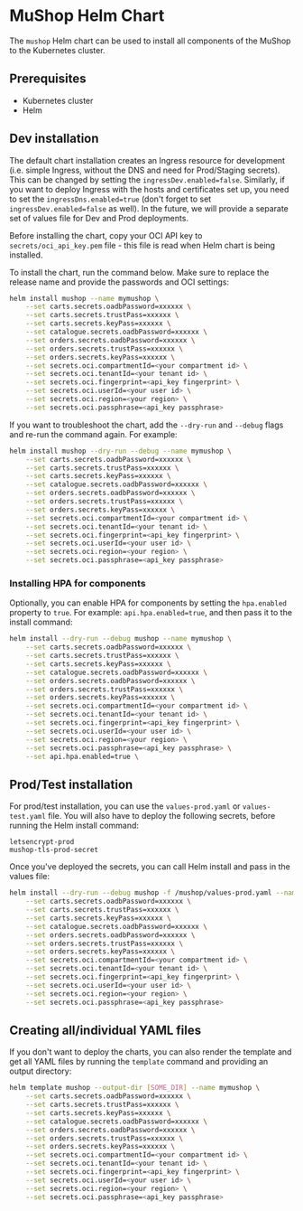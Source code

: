 # MuShop Helm Chart

The `mushop` Helm chart can be used to install all components of the MuShop to the Kubernetes cluster.

## Prerequisites

- Kubernetes cluster
- Helm

## Dev installation

The default chart installation creates an Ingress resource for development (i.e. simple Ingress, without the DNS and need for Prod/Staging secrets). This can be changed by setting the `ingressDev.enabled=false`. Similarly, if you want to deploy Ingress with the hosts and certificates set up, you need to set the `ingressDns.enabled=true` (don't forget to set `ingressDev.enabled=false` as well). In the future, we will provide a separate set of values file for Dev and Prod deployments.

Before installing the chart, copy your OCI API key to `secrets/oci_api_key.pem` file - this file is read when Helm chart is being installed.

To install the chart, run the command below. Make sure to replace the release name and provide the passwords and OCI settings:

```bash
helm install mushop --name mymushop \
    --set carts.secrets.oadbPassword=xxxxxx \
    --set carts.secrets.trustPass=xxxxxx \
    --set carts.secrets.keyPass=xxxxxx \
    --set catalogue.secrets.oadbPassword=xxxxxx \
    --set orders.secrets.oadbPassword=xxxxxx \
    --set orders.secrets.trustPass=xxxxxx \
    --set orders.secrets.keyPass=xxxxxx \
    --set secrets.oci.compartmentId=<your compartment id> \
    --set secrets.oci.tenantId=<your tenant id> \
    --set secrets.oci.fingerprint=<api_key fingerprint> \
    --set secrets.oci.userId=<your user id> \
    --set secrets.oci.region=<your region> \
    --set secrets.oci.passphrase=<api_key passphrase>
```

If you want to troubleshoot the chart, add the `--dry-run` and `--debug` flags and re-run the command again. For example:

```bash
helm install mushop --dry-run --debug --name mymushop \
    --set carts.secrets.oadbPassword=xxxxxx \
    --set carts.secrets.trustPass=xxxxxx \
    --set carts.secrets.keyPass=xxxxxx \
    --set catalogue.secrets.oadbPassword=xxxxxx \
    --set orders.secrets.oadbPassword=xxxxxx \
    --set orders.secrets.trustPass=xxxxxx \
    --set orders.secrets.keyPass=xxxxxx \
    --set secrets.oci.compartmentId=<your compartment id> \
    --set secrets.oci.tenantId=<your tenant id> \
    --set secrets.oci.fingerprint=<api_key fingerprint> \
    --set secrets.oci.userId=<your user id> \
    --set secrets.oci.region=<your region> \
    --set secrets.oci.passphrase=<api_key passphrase>
```

### Installing HPA for components

Optionally, you can enable HPA for components by setting the `hpa.enabled` property to `true`. For example: `api.hpa.enabled=true`, and then pass it to the install command:

```bash
helm install --dry-run --debug mushop --name mymushop \
    --set carts.secrets.oadbPassword=xxxxxx \
    --set carts.secrets.trustPass=xxxxxx \
    --set carts.secrets.keyPass=xxxxxx \
    --set catalogue.secrets.oadbPassword=xxxxxx \
    --set orders.secrets.oadbPassword=xxxxxx \
    --set orders.secrets.trustPass=xxxxxx \
    --set orders.secrets.keyPass=xxxxxx \
    --set secrets.oci.compartmentId=<your compartment id> \
    --set secrets.oci.tenantId=<your tenant id> \
    --set secrets.oci.fingerprint=<api_key fingerprint> \
    --set secrets.oci.userId=<your user id> \
    --set secrets.oci.region=<your region> \
    --set secrets.oci.passphrase=<api_key passphrase> \
    --set api.hpa.enabled=true \
```

## Prod/Test installation

For prod/test installation, you can use the `values-prod.yaml` or `values-test.yaml` file. You will also have to deploy the following secrets, before running the Helm install command:

```
letsencrypt-prod
mushop-tls-prod-secret
```

Once you've deployed the secrets, you can call Helm install and pass in the values file:

```bash
helm install --dry-run --debug mushop -f /mushop/values-prod.yaml --name mymushop \
    --set carts.secrets.oadbPassword=xxxxxx \
    --set carts.secrets.trustPass=xxxxxx \
    --set carts.secrets.keyPass=xxxxxx \
    --set catalogue.secrets.oadbPassword=xxxxxx \
    --set orders.secrets.oadbPassword=xxxxxx \
    --set orders.secrets.trustPass=xxxxxx \
    --set orders.secrets.keyPass=xxxxxx \
    --set secrets.oci.compartmentId=<your compartment id> \
    --set secrets.oci.tenantId=<your tenant id> \
    --set secrets.oci.fingerprint=<api_key fingerprint> \
    --set secrets.oci.userId=<your user id> \
    --set secrets.oci.region=<your region> \
    --set secrets.oci.passphrase=<api_key passphrase>
```

## Creating all/individual YAML files

If you don't want to deploy the charts, you can also render the template and get all YAML files by running the `template` command and providing an output directory:

```bash
helm template mushop --output-dir [SOME_DIR] --name mymushop \
    --set carts.secrets.oadbPassword=xxxxxx \
    --set carts.secrets.trustPass=xxxxxx \
    --set carts.secrets.keyPass=xxxxxx \
    --set catalogue.secrets.oadbPassword=xxxxxx \
    --set orders.secrets.oadbPassword=xxxxxx \
    --set orders.secrets.trustPass=xxxxxx \
    --set orders.secrets.keyPass=xxxxxx \
    --set secrets.oci.compartmentId=<your compartment id> \
    --set secrets.oci.tenantId=<your tenant id> \
    --set secrets.oci.fingerprint=<api_key fingerprint> \
    --set secrets.oci.userId=<your user id> \
    --set secrets.oci.region=<your region> \
    --set secrets.oci.passphrase=<api_key passphrase>

```